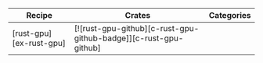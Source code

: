 | Recipe | Crates | Categories |
|--------|--------|------------|
| [rust-gpu][ex-rust-gpu] | [![rust-gpu-github][c-rust-gpu-github-badge]][c-rust-gpu-github] | |
